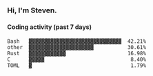 ### Hi, I'm Steven.

#### Coding activity (past 7 days)
```
Bash   ▓▓▓▓▓▓▓▓▓▓▓▓▓▓▓▓▓▓▓▓▓▓▓▓▓▓▓▓▓▓  42.21%
other  ▓▓▓▓▓▓▓▓▓▓▓▓▓▓▓▓▓▓▓▓▓           30.61%
Rust   ▓▓▓▓▓▓▓▓▓▓▓▓                    16.98%
C      ▓▓▓▓▓                            8.40%
TOML   ▓                                1.79%
```
